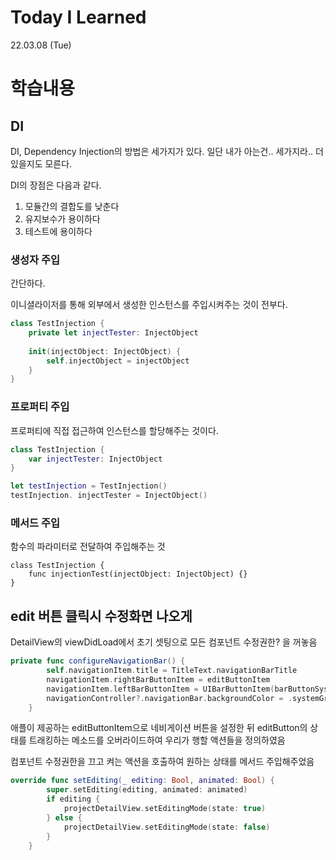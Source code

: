 # Today I Learned

22.03.08 (Tue)

# 학습내용

## DI

DI, Dependency Injection의 방법은 세가지가 있다. 일단 내가 아는건.. 세가지라.. 더 있을지도 모른다.

DI의 장점은 다음과 같다.

1. 모듈간의 결합도를 낮춘다
2. 유지보수가 용이하다
3. 테스트에 용이하다

### 생성자 주입

간단하다.

이니셜라이저를 통해 외부에서 생성한 인스턴스를 주입시켜주는 것이 전부다.

```swift
class TestInjection {
	private let injectTester: InjectObject
	
	init(injectObject: InjectObject) {
		self.injectObject = injectObject
	}
}
```

### 프로퍼티 주입

프로퍼티에 직접 접근하여 인스턴스를 할당해주는 것이다.

```swift
class TestInjection {
	var injectTester: InjectObject
}

let testInjection = TestInjection()
testInjection. injectTester = InjectObject()
```

### 메서드 주입

함수의 파라미터로 전달하여 주입해주는 것

```
class TestInjection {
	func injectionTest(injectObject: InjectObject) {}
}
```

## edit 버튼 클릭시 수정화면 나오게

DetailView의 viewDidLoad에서 초기 셋팅으로 모든 컴포넌트 수정권한? 을 꺼놓음

```swift
private func configureNavigationBar() {
        self.navigationItem.title = TitleText.navigationBarTitle
        navigationItem.rightBarButtonItem = editButtonItem
        navigationItem.leftBarButtonItem = UIBarButtonItem(barButtonSystemItem: .cancel, target: self, action: #selector(didTapCancelButton))
        navigationController?.navigationBar.backgroundColor = .systemGray6
    }
```

애플이 제공하는 editButtonItem으로 네비게이션 버튼을 설정한 뒤 editButton의 상태를 트래킹하는 메소드를 오버라이드하여 우리가 행할 액션들을 정의하였음

컴포넌트 수정권한을 끄고 켜는 액션을 호출하여 원하는 상태를 메서드 주입해주었음

```swift
override func setEditing(_ editing: Bool, animated: Bool) {
        super.setEditing(editing, animated: animated)
        if editing {
            projectDetailView.setEditingMode(state: true)
        } else {
            projectDetailView.setEditingMode(state: false)
        }
    }
```